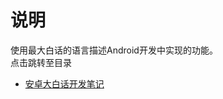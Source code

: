 #  说明
使用最大白话的语言描述Android开发中实现的功能。  
点击跳转至目录
* [安卓大白话开发笔记](https://github.com/syfswxs/AndroidStudioStudy/blob/master/updateNote_with_toc.md "点击查看")
